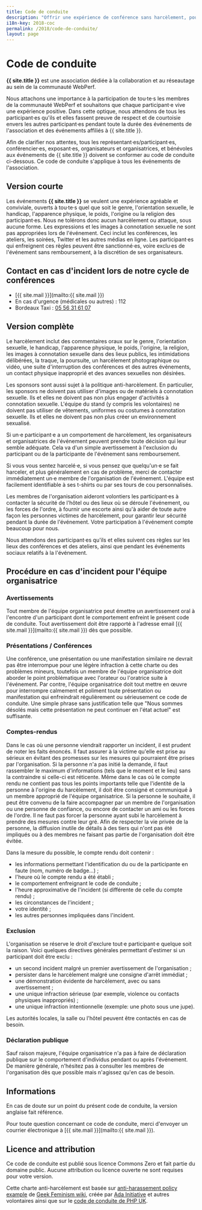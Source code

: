 ```yaml
---
title: Code de conduite
description: "Offrir une expérience de conférence sans harcèlement, pour tout le monde."
i18n-key: 2018-coc
permalink: /2018/code-de-conduite/
layout: page
---
```


# Code de conduite

**{{ site.title }}** est une association dédiée à la collaboration et au réseautage au sein de la communauté WebPerf.

Nous attachons une importance à la participation de tou·te·s les membres de la communauté WebPerf et souhaitons que chaque participant·e vive une expérience positive. Dans cette optique, nous attendons de tous les participant·es qu'ils et elles fassent preuve de respect et de courtoisie envers les autres participant·es pendant toute la durée des événements de l'association et des événements affiliés à {{ site.title }}.

Afin de clarifier nos attentes, tous les représentant·es/participant·es, conférencier·es, exposant·es, organisateurs et organisatrices, et bénévoles aux événements de {{ site.title }} doivent se conformer au code de conduite ci-dessous. Ce code de conduite s'applique à tous les événements de l'association.

## Version courte

Les événements **{{ site.title }}** se veulent une expérience agréable et conviviale, ouverts à tou·te·s quel que soit le genre, l'orientation sexuelle, le handicap, l'apparence physique, le poids, l'origine ou la religion des participant·es. Nous ne tolérons donc aucun harcèlement ou attaque, sous aucune forme. Les expressions et les images à connotation sexuelle ne sont pas appropriées lors de l'événement. Ceci inclut les conférences, les ateliers, les soirées, Twitter et les autres médias en ligne. Les participant·es qui enfreignent ces règles peuvent être sanctionné·es, voire exclu·es de l'événement sans remboursement, à la discrétion de ses organisateurs.

## Contact en cas d'incident lors de notre cycle de conférences

* [{{ site.mail }}](mailto:{{ site.mail }})
* En cas d'urgence (médicales ou autres) : 112
* Bordeaux Taxi : <a href="tel:+33556316107">05 56 31 61 07</a>

## Version complète

Le harcèlement inclut des commentaires oraux sur le genre, l'orientation sexuelle, le handicap, l'apparence physique, le poids, l'origine, la religion, les images à connotation sexuelle dans des lieux publics, les intimidations délibérées, la traque, la poursuite, un harcèlement photographique ou vidéo, une suite d'interruption des conférences et des autres événements, un contact physique inapproprié et des avances sexuelles non désirées.

Les sponsors sont aussi sujet à la politique anti-harcèlement. En particulier, les sponsors ne doivent pas utiliser d'images ou de matériels à connotation sexuelle. Ils et elles ne doivent pas non plus engager d'activités à connotation sexuelle. L'équipe du stand (y compris les volontaires) ne doivent pas utiliser de vêtements, uniformes ou costumes à connotation sexuelle. Ils et elles ne doivent pas non plus créer un environnement sexualisé.

Si un·e participant·e a un comportement de harcèlement, les organisateurs et organisatrices de l'événement peuvent prendre toute décision qui leur semble adéquate. Cela va d'un simple avertissement à l'exclusion du participant ou de la participante de l'événement sans remboursement.

Si vous vous sentez harcelé·e, si vous pensez que quelqu'un·e se fait harceler, et plus généralement en cas de problème, merci de contacter immédiatement un·e membre de l'organisation de l'événement. L'équipe est facilement identifiable à ses t-shirts ou par ses tours de cou personnalisés.

Les membres de l'organisation aideront volontiers les participant·es à contacter la sécurité de l'hôtel ou des lieux où se déroule l'événement, ou les forces de l'ordre, à fournir une escorte ainsi qu'à aider de toute autre façon les personnes victimes de harcèlement, pour garantir leur sécurité pendant la durée de l'événement. Votre participation à l'événement compte beaucoup pour nous.

Nous attendons des participant·es qu'ils et elles suivent ces règles sur les lieux des conférences et des ateliers, ainsi que pendant les événements sociaux relatifs à la l'événement.

## Procédure en cas d'incident pour l'équipe organisatrice

### Avertissements

Tout membre de l'équipe organisatrice peut émettre un avertissement oral à l'encontre d'un participant dont le comportement enfreint le présent code de conduite. Tout avertissement doit être rapporté à l'adresse email [{{ site.mail }}](mailto:{{ site.mail }}) dès que possible.

### Présentations / Conférences

Une conférence, une présentation ou une manifestation similaire ne devrait pas être interrompue pour une légère infraction à cette charte ou des problèmes mineurs, toutefois un membre de l'équipe organisatrice doit aborder le point problématique avec l'orateur ou l'oratrice suite à l'événement. Par contre, l'équipe organisatrice doit tout mettre en œuvre pour interrompre calmement et poliment toute présentation ou manifestation qui enfreindrait régulièrement ou sérieusement ce code de conduite. Une simple phrase sans justification telle que "Nous sommes désolés mais cette présentation ne peut continuer en l'état actuel" est suffisante.

### Comptes-rendus

Dans le cas où une personne viendrait rapporter un incident, il est prudent de noter les faits énoncés. Il faut assurer à la victime qu'elle est prise au sérieux en évitant des promesses sur les mesures qui pourraient être prises par l'organisation. Si la personne n'a pas initié la demande, il faut rassembler le maximum d'informations (tels que le moment et le lieu) sans la contraindre si celle-ci est réticente. Même dans le cas où le compte rendu ne contient pas tous les points importants telle que l'identité de la personne à l'origine du harcèlement, il doit être consigné et communiqué à un membre approprié de l'équipe organisatrice. Si la personne le souhaite, il peut être convenu de la faire accompagner par un membre de l'organisation ou une personne de confiance, ou encore de contacter un ami ou les forces de l'ordre. Il ne faut pas forcer la personne ayant subi le harcèlement à prendre des mesures contre leur gré. Afin de respecter la vie privée de la personne, la diffusion inutile de détails à des tiers qui n'ont pas été impliqués ou à des membres ne faisant pas partie de l'organisation doit être évitée.

Dans la mesure du possible, le compte rendu doit contenir :

* les informations permettant l'identification du ou de la participante en faute (nom, numéro de badge…) ;
* l'heure où le compte rendu a été établi ;
* le comportement enfreignant le code de conduite ;
* l'heure approximative de l'incident (si différente de celle du compte rendu) ;
* les circonstances de l'incident ;
* votre identité ;
* les autres personnes impliquées dans l'incident.

### Exclusion

L'organisation se réserve le droit d'exclure tout·e participant·e quelque soit la raison. Voici quelques directives générales permettant d'estimer si un participant doit être exclu :

* un second incident malgré un premier avertissement de l'organisation ;
* persister dans le harcèlement malgré une consigne d'arrêt immédiat ;
* une démonstration évidente de harcèlement, avec ou sans avertissement ;
* une unique infraction sérieuse (par exemple, violence ou contacts physiques inappropriés) ;
* une unique infraction intentionnelle (exemple: une photo sous une jupe).

Les autorités locales, la salle ou l'hôtel peuvent être contactés en cas de besoin.

### Déclaration publique

Sauf raison majeure, l'équipe organisatrice n'a pas à faire de déclaration publique sur le comportement d'individus pendant ou après l'événement. De manière générale, n'hésitez pas à consulter les membres de l'organisation dès que possible mais n'agissez qu'en cas de besoin.

## Informations

En cas de doute sur un point du présent code de conduite, la version anglaise fait référence.

Pour toute question concernant ce code de conduite, merci d'envoyer un courrier électronique à [{{ site.mail }}](mailto:{{ site.mail }}).

## Licence and attribution

Ce code de conduite est publié sous licence Commons Zero et fait partie du domaine public. Aucune attribution ou licence ouverte ne sont requises pour votre version.

Cette charte anti-harcèlement est basée sur [anti-harassement policy example](http://geekfeminism.wikia.com/wiki/Conference_anti-harassment/Policy) de [Geek Feminism wiki](http://geekfeminism.wikia.com/wiki/Geek_Feminism_Wiki), créée par [Ada Initiative](https://adainitiative.org/) et autres volontaires ainsi que sur le [code de conduite de PHP UK](http://phpconference.co.uk/conduct/).

